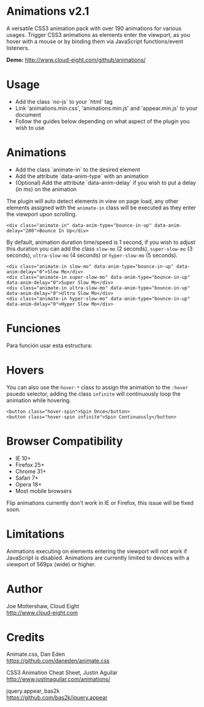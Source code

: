 Animations v2.1
===============

A versatile CSS3 animation pack with over 190 animations for various usages. Trigger CSS3 animations as elements enter the viewport, as you hover with a mouse or by binding them via JavaScript functions/event listeners.

**Demo:** http://www.cloud-eight.com/github/animations/


Usage
=====

<ul>
  <li>Add the class `no-js` to your `html` tag</li>
  <li>Link 'animations.min.css', 'animations.min.js' and 'appear.min.js' to your document</li>
  <li>Follow the guides below depending on what aspect of the plugin you wish to use</li>
</ul>


Animations
==========

<ul>
  <li>Add the class `animate-in` to the desired element</li>
  <li>Add the attribute `data-anim-type` with an animation</li>
  <li>(Optional) Add the attribute `data-anim-delay` if you wish to put a delay (in ms) on the animation</li>
</ul>

The plugin will auto detect elements in view on page load, any other elements assigned with the `animate-in` class will be executed as they enter the viewport upon scrolling.

```
<div class="animate-in" data-anim-type="bounce-in-up" data-anim-delay="200">Bounce In Up</div>
```

By default, animation duration time/speed is 1 second, if you wish to adjust this duration you can add the class `slow-mo` (2 seconds), `super-slow-mo` (3 seconds), `ultra-slow-mo` (4 seconds) or `hyper-slow-mo` (5 seconds).

```
<div class="animate-in slow-mo" data-anim-type="bounce-in-up" data-anim-delay="0">Slow Mo</div>
<div class="animate-in super-slow-mo" data-anim-type="bounce-in-up" data-anim-delay="0">Super Slow Mo</div>
<div class="animate-in ultra-slow-mo" data-anim-type="bounce-in-up" data-anim-delay="0">Ultra Slow Mo</div>
<div class="animate-in hyper-slow-mo" data-anim-type="bounce-in-up" data-anim-delay="0">Hyper Slow Mo</div>
```


Funciones
=======
Para función usar esta estructura:
<script>
    $("objeto").click(function() {
      var elem = "objeto",
        effect = "efecto";

      elem.addClass('animating bm-remove').addClass(effect);

      elem.one('webkitAnimationEnd mozAnimationEnd MSAnimationEnd oanimationend animationend', function() {
        elem.removeClass(effect).removeClass('animating');
      });
    });
</script>


Hovers
======

You can also use the `hover-*` class to assign the animation to the `:hover` psuedo selector, adding the class `infinite` will continuously loop the animation while hovering.

```
<button class="hover-spin">Spin Once</button>
<button class="hover-spin infinite">Spin Continuously</button>
```

Browser Compatibility
=====================

<ul>
  <li>IE 10+</li>
  <li>Firefox 25+</li>
  <li>Chrome 31+</li>
  <li>Safari 7+</li>
  <li>Opera 18+</li>
  <li>Most mobile browsers</li>
</ul>

Flip animations currently don't work in IE or Firefox, this issue will be fixed soon.


Limitations
===========

Animations executing on elements entering the viewport will not work if JavaScript is disabled.
Animations are currently limited to devices with a viewport of 569px (wide) or higher.


Author
======

Joe Mottershaw, Cloud Eight<br />
http://www.cloud-eight.com


Credits
======

Animate.css, Dan Eden<br />
https://github.com/daneden/animate.css

CSS3 Animation Cheat Sheet, Justin Aguilar<br />
http://www.justinaguilar.com/animations/

jquery.appear, bas2k<br />
https://github.com/bas2k/jquery.appear